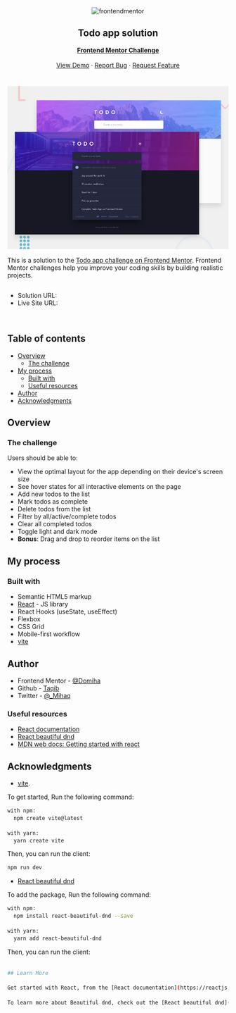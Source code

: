 <div id="top"></div>

<div align="center">

  <img src="https://www.frontendmentor.io/static/images/logo-mobile.svg" alt="frontendmentor" width="80">

  <h2 align="center">Todo app solution</h2>
  <p align="center">
    <a href="(https://www.frontendmentor.io/challenges/todo-app-Su1_KokOW"><strong>Frontend Mentor Challenge</strong></a>
    <br />
    <br />
    <a href="#">View Demo</a>
    ·
    <a href="https://github.com/Dom-iha/Todo/issues" target="_blank">Report Bug</a>
    ·
    <a href="https://github.com/Dom-iha/Todo/issues" target="_blank">Request Feature</a>
  </p>
</div>

#

<div align="center">

![](./design/desktop-preview.jpg)

</div>

This is a solution to the [Todo app challenge on Frontend Mentor](https://www.frontendmentor.io/challenges/todo-app-Su1_KokOW). Frontend Mentor challenges help you improve your coding skills by building realistic projects. 

<h2 align="center"></h2>

- Solution URL: []()
- Live Site URL: []() 

<br>

## Table of contents

- [Overview](#overview)
  - [The challenge](#the-challenge)
- [My process](#my-process)
  - [Built with](#built-with)
  - [Useful resources](#useful-resources)
- [Author](#author)
- [Acknowledgments](#acknowledgments)
## Overview

### The challenge

Users should be able to:

- View the optimal layout for the app depending on their device's screen size
- See hover states for all interactive elements on the page
- Add new todos to the list
- Mark todos as complete
- Delete todos from the list
- Filter by all/active/complete todos
- Clear all completed todos
- Toggle light and dark mode
- **Bonus**: Drag and drop to reorder items on the list



## My process

### Built with

- Semantic HTML5 markup
- [React](https://reactjs.org/) - JS library
- React Hooks (useState, useEffect)
- Flexbox
- CSS Grid
- Mobile-first workflow
- [vite](https://vitejs.dev/)

## Author

- Frontend Mentor - [@Domiha](//https://www.frontendmentor.io/profile/Dom-iha)
- Github - [Taqib](https://github.com/Dom-iha)
- Twitter - [@_Mihaq](https://www.twitter.com/_Mihaq)

### Useful resources

- [React documentation](https://reactjs.org/)
- [React beautiful dnd](https://www.freecodecamp.org/news/how-to-add-drag-and-drop-in-react-with-react-beautiful-dnd/)
- [MDN web docs: Getting started with react](https://developer.mozilla.org/en-US/docs/Learn/Tools_and_testing/Client-side_JavaScript_frameworks/React_getting_started)

## Acknowledgments

- [vite](https://vitejs.dev/). 

To get started, Run the following command:

```bash
with npm:
  npm create vite@latest

with yarn:
  yarn create vite
```

Then, you can run the client:

```bash
npm run dev
```

- [React beautiful dnd](https://egghead.io/courses/beautiful-and-accessible-drag-and-drop-with-react-beautiful-dnd)

To add the package, Run the following command:

```bash
with npm:
  npm install react-beautiful-dnd --save

with yarn:
  yarn add react-beautiful-dnd
```

Then, you can run the client:

```bash 

## Learn More

Get started with React, from the [React documentation](https://reactjs.org/).

To learn more about Beautiful dnd, check out the [React beautiful dnd](https://github.com/atlassian/react-beautiful-dnd) Repository.
